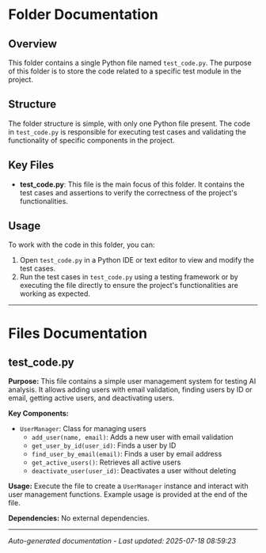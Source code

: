 # Folder Documentation

## Overview
This folder contains a single Python file named `test_code.py`. The purpose of this folder is to store the code related to a specific test module in the project.

## Structure
The folder structure is simple, with only one Python file present. The code in `test_code.py` is responsible for executing test cases and validating the functionality of specific components in the project.

## Key Files
- **test_code.py**: This file is the main focus of this folder. It contains the test cases and assertions to verify the correctness of the project's functionalities.

## Usage
To work with the code in this folder, you can:
1. Open `test_code.py` in a Python IDE or text editor to view and modify the test cases.
2. Run the test cases in `test_code.py` using a testing framework or by executing the file directly to ensure the project's functionalities are working as expected.

---

# Files Documentation

## test_code.py

**Purpose:** This file contains a simple user management system for testing AI analysis. It allows adding users with email validation, finding users by ID or email, getting active users, and deactivating users.

**Key Components:**
- `UserManager`: Class for managing users
  - `add_user(name, email)`: Adds a new user with email validation
  - `get_user_by_id(user_id)`: Finds a user by ID
  - `find_user_by_email(email)`: Finds a user by email address
  - `get_active_users()`: Retrieves all active users
  - `deactivate_user(user_id)`: Deactivates a user without deleting

**Usage:** Execute the file to create a `UserManager` instance and interact with user management functions. Example usage is provided at the end of the file.

**Dependencies:** No external dependencies.

---
*Auto-generated documentation - Last updated: 2025-07-18 08:59:23*
